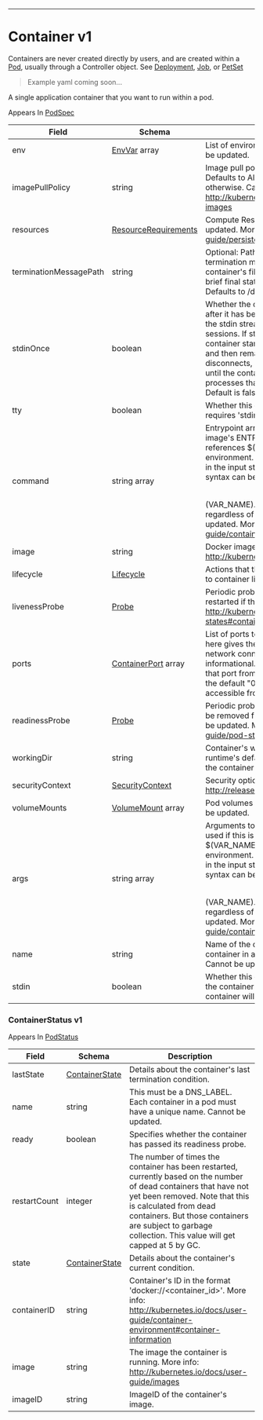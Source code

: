 

-----------

# Container v1

<aside class="warning">Containers are never created directly by users, and are created within a <a href="#pod-v1">Pod</a>, usually through a Controller object.  See <a href="#deployment-v1beta1">Deployment</a>, <a href="#job-v1">Job</a>, or <a href="#petset-v1alpha1">PetSet</a></aside>




> Example yaml coming soon...


A single application container that you want to run within a pod.

<aside class="notice">
Appears In <a href="#podspec-v1">PodSpec</a> </aside>

Field        | Schema     | Description
------------ | ---------- | -----------
env | [EnvVar](#envvar-v1) array | List of environment variables to set in the container. Cannot be updated.
imagePullPolicy | string | Image pull policy. One of Always, Never, IfNotPresent. Defaults to Always if :latest tag is specified, or IfNotPresent otherwise. Cannot be updated. More info: http://kubernetes.io/docs/user-guide/images#updating-images
resources | [ResourceRequirements](#resourcerequirements-v1) | Compute Resources required by this container. Cannot be updated. More info: http://kubernetes.io/docs/user-guide/persistent-volumes#resources
terminationMessagePath | string | Optional: Path at which the file to which the container's termination message will be written is mounted into the container's filesystem. Message written is intended to be brief final status, such as an assertion failure message. Defaults to /dev/termination-log. Cannot be updated.
stdinOnce | boolean | Whether the container runtime should close the stdin channel after it has been opened by a single attach. When stdin is true the stdin stream will remain open across multiple attach sessions. If stdinOnce is set to true, stdin is opened on container start, is empty until the first client attaches to stdin, and then remains open and accepts data until the client disconnects, at which time stdin is closed and remains closed until the container is restarted. If this flag is false, a container processes that reads from stdin will never receive an EOF. Default is false
tty | boolean | Whether this container should allocate a TTY for itself, also requires 'stdin' to be true. Default is false.
command | string array | Entrypoint array. Not executed within a shell. The docker image's ENTRYPOINT is used if this is not provided. Variable references $(VAR_NAME) are expanded using the container's environment. If a variable cannot be resolved, the reference in the input string will be unchanged. The $(VAR_NAME) syntax can be escaped with a double $$, ie: $$(VAR_NAME). Escaped references will never be expanded, regardless of whether the variable exists or not. Cannot be updated. More info: http://kubernetes.io/docs/user-guide/containers#containers-and-commands
image | string | Docker image name. More info: http://kubernetes.io/docs/user-guide/images
lifecycle | [Lifecycle](#lifecycle-v1) | Actions that the management system should take in response to container lifecycle events. Cannot be updated.
livenessProbe | [Probe](#probe-v1) | Periodic probe of container liveness. Container will be restarted if the probe fails. Cannot be updated. More info: http://kubernetes.io/docs/user-guide/pod-states#container-probes
ports | [ContainerPort](#containerport-v1) array | List of ports to expose from the container. Exposing a port here gives the system additional information about the network connections a container uses, but is primarily informational. Not specifying a port here DOES NOT prevent that port from being exposed. Any port which is listening on the default "0.0.0.0" address inside a container will be accessible from the network. Cannot be updated.
readinessProbe | [Probe](#probe-v1) | Periodic probe of container service readiness. Container will be removed from service endpoints if the probe fails. Cannot be updated. More info: http://kubernetes.io/docs/user-guide/pod-states#container-probes
workingDir | string | Container's working directory. If not specified, the container runtime's default will be used, which might be configured in the container image. Cannot be updated.
securityContext | [SecurityContext](#securitycontext-v1) | Security options the pod should run with. More info: http://releases.k8s.io/HEAD/docs/design/security_context.md
volumeMounts | [VolumeMount](#volumemount-v1) array | Pod volumes to mount into the container's filesystem. Cannot be updated.
args | string array | Arguments to the entrypoint. The docker image's CMD is used if this is not provided. Variable references $(VAR_NAME) are expanded using the container's environment. If a variable cannot be resolved, the reference in the input string will be unchanged. The $(VAR_NAME) syntax can be escaped with a double $$, ie: $$(VAR_NAME). Escaped references will never be expanded, regardless of whether the variable exists or not. Cannot be updated. More info: http://kubernetes.io/docs/user-guide/containers#containers-and-commands
name | string | Name of the container specified as a DNS_LABEL. Each container in a pod must have a unique name (DNS_LABEL). Cannot be updated.
stdin | boolean | Whether this container should allocate a buffer for stdin in the container runtime. If this is not set, reads from stdin in the container will always result in EOF. Default is false.


### ContainerStatus v1

<aside class="notice">
Appears In <a href="#podstatus-v1">PodStatus</a> </aside>

Field        | Schema     | Description
------------ | ---------- | -----------
lastState | [ContainerState](#containerstate-v1) | Details about the container's last termination condition.
name | string | This must be a DNS_LABEL. Each container in a pod must have a unique name. Cannot be updated.
ready | boolean | Specifies whether the container has passed its readiness probe.
restartCount | integer | The number of times the container has been restarted, currently based on the number of dead containers that have not yet been removed. Note that this is calculated from dead containers. But those containers are subject to garbage collection. This value will get capped at 5 by GC.
state | [ContainerState](#containerstate-v1) | Details about the container's current condition.
containerID | string | Container's ID in the format 'docker://<container_id>'. More info: http://kubernetes.io/docs/user-guide/container-environment#container-information
image | string | The image the container is running. More info: http://kubernetes.io/docs/user-guide/images
imageID | string | ImageID of the container's image.





